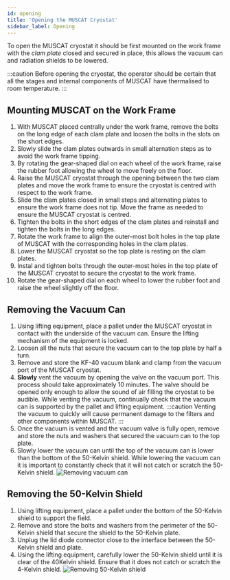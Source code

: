```yaml
---
id: opening
title: 'Opening the MUSCAT Cryostat'
sidebar_label: Opening
---
```


To open the MUSCAT cryostat it should be first mounted on the work frame with the _clam plate_ closed and secured in place, this allows the vacuum can and radiation shields to be lowered.

:::caution
Before opening the cryostat, the operator should be certain that all the stages and internal components of MUSCAT have thermalised to room temperature.
:::

## Mounting MUSCAT on the Work Frame

1. With MUSCAT placed centrally under the work frame, remove the bolts on the long edge of each clam plate and loosen the bolts in the slots on the short edges.
2. Slowly slide the clam plates outwards in small alternation steps as to avoid the work frame tipping.
3. By rotating the gear-shaped dial on each wheel of the work frame, raise the rubber foot allowing the wheel to move freely on the floor.
4. Raise the MUSCAT cryostat through the opening between the two clam plates and move the work frame to ensure the cryostat is centred with respect to the work frame.
5. Slide the clam plates closed in small steps and alternating plates to ensure the work frame does not tip. Move the frame as needed to ensure the MUSCAT cryostat is centred.
6. Tighten the bolts in the short edges of the clam plates and reinstall and tighten the bolts in the long edges.
7. Rotate the work frame to align the outer-most bolt holes in the top plate of MUSCAT with the corresponding holes in the clam plates.
8. Lower the MUSCAT cryostat so the top plate is resting on the clam plates.
9. Instal and tighten bolts through the outer-most holes in the top plate of the MUSCAT cryostat to secure the cryostat to the work frame.
10. Rotate the gear-shaped dial on each wheel to lower the rubber foot and raise the wheel slightly off the floor.

## Removing the Vacuum Can

1. Using lifting equipment, place a pallet under the MUSCAT cryostat in contact with the underside of the vacuum can. Ensure the lifting mechanism of the equipment is locked.
2. Loosen all the nuts that secure the vacuum can to the top plate by half a turn.
3. Remove and store the KF-40 vacuum blank and clamp from the vacuum port of the MUSCAT cryostat.
4. **Slowly** vent the vacuum by opening the valve on the vacuum port. This process should take approximately 10 minutes. The valve should be opened only enough to allow the sound of air filling the cryostat to be audible. While venting the vacuum, continually check that the vacuum can is supported by the pallet and lifting equipment.
:::caution
Venting the vacuum to quickly will cause permanent damage to the filters and other components within MUSCAT.
:::
5. Once the vacuum is vented and the vacuum valve is fully open, remove and store the nuts and washers that secured the vacuum can to the top plate.
6. Slowly lower the vacuum can until the top of the vacuum can is lower than the bottom of the 50-Kelvin shield. While lowering the vacuum can it is important to constantly check that it will not catch or scratch the 50-Kelvin shield.
![Removing vacuum can](/img/open_OVC.png)

## Removing the 50-Kelvin Shield

1. Using lifting equipment, place a pallet under the bottom of the 50-Kelvin shield to support the field.
2. Remove and store the bolts and washers from the perimeter of the 50-Kelvin shield that secure the shield to the 50-Kelvin plate.
3. Unplug the lid diode connector close to the interface between the 50-Kelvin shield and plate.
4. Using the lifting equipment, carefully lower the 50-Kelvin shield until it is clear of the 40Kelvin shield. Ensure that it does not catch or scratch the 4-Kelvin shield.
![Removing 50-Kelvin shield](/img/open_50K.png)

